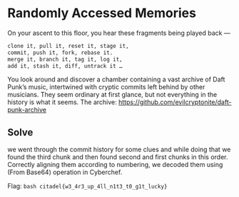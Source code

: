 # Randomly Accessed Memories

On your ascent to this floor, you hear these fragments being played back —

```bash
clone it, pull it, reset it, stage it, 
commit, push it, fork, rebase it. 
merge it, branch it, tag it, log it, 
add it, stash it, diff, untrack it … 
```

You look around and discover a chamber containing a vast archive of Daft Punk’s music, intertwined with cryptic commits left behind by other musicians. They seem ordinary at first glance, but not everything in the history is what it seems. The archive:
 https://github.com/evilcryptonite/daft-punk-archive

## Solve 
we went through the commit history for some clues and while doing that we found the third chunk and then found second and first chunks in this order. Correctly aligning them according to numbering, we decoded them using (From Base64) operation in Cyberchef.

Flag: ```bash citadel{w3_4r3_up_4ll_n1t3_t0_g1t_lucky} ```

